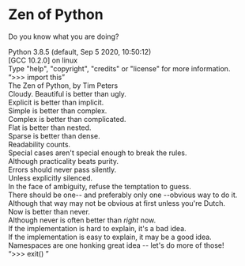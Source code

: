 # Zen of Python
 Do you know what you are doing?   
 
Python 3.8.5 (default, Sep  5 2020, 10:50:12)   
[GCC 10.2.0] on linux  
Type "help", "copyright", "credits" or "license" for more information.  
“>>> import this”  
The Zen of Python, by Tim Peters  
Cloudy.
Beautiful is better than ugly.  
Explicit is better than implicit.  
Simple is better than complex.  
Complex is better than complicated.  
Flat is better than nested.  
Sparse is better than dense.  
Readability counts.  
Special cases aren't special enough to break the rules.  
Although practicality beats purity.  
Errors should never pass silently.  
Unless explicitly silenced.  
In the face of ambiguity, refuse the temptation to guess.  
There should be one-- and preferably only one --obvious way to do it.  
Although that way may not be obvious at first unless you're Dutch.  
Now is better than never.  
Although never is often better than *right* now.  
If the implementation is hard to explain, it's a bad idea.  
If the implementation is easy to explain, it may be a good idea.  
Namespaces are one honking great idea -- let's do more of those!  
“>>> exit() ” 
